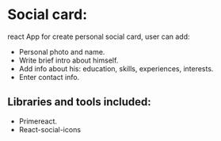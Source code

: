 # Social card:
react App for create personal social card, user can add:
* Personal photo and name.
* Write brief intro about himself.
* Add info about his: education, skills, experiences, interests.
* Enter contact info.
## Libraries and tools included:
* Primereact.
* React-social-icons
